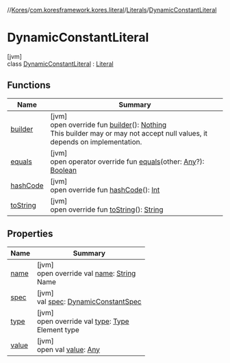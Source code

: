 //[Kores](../../../../index.md)/[com.koresframework.kores.literal](../../index.md)/[Literals](../index.md)/[DynamicConstantLiteral](index.md)

# DynamicConstantLiteral

[jvm]\
class [DynamicConstantLiteral](index.md) : [Literal](../../-literal/index.md)

## Functions

| Name | Summary |
|---|---|
| [builder](../../-literal/builder.md) | [jvm]<br>open override fun [builder](../../-literal/builder.md)(): [Nothing](https://kotlinlang.org/api/latest/jvm/stdlib/kotlin/-nothing/index.html)<br>This builder may or may not accept null values, it depends on implementation. |
| [equals](../../-literal/equals.md) | [jvm]<br>open operator override fun [equals](../../-literal/equals.md)(other: [Any](https://kotlinlang.org/api/latest/jvm/stdlib/kotlin/-any/index.html)?): [Boolean](https://kotlinlang.org/api/latest/jvm/stdlib/kotlin/-boolean/index.html) |
| [hashCode](../../-literal/hash-code.md) | [jvm]<br>open override fun [hashCode](../../-literal/hash-code.md)(): [Int](https://kotlinlang.org/api/latest/jvm/stdlib/kotlin/-int/index.html) |
| [toString](../../-literal/to-string.md) | [jvm]<br>open override fun [toString](../../-literal/to-string.md)(): [String](https://kotlinlang.org/api/latest/jvm/stdlib/kotlin/-string/index.html) |

## Properties

| Name | Summary |
|---|---|
| [name](name.md) | [jvm]<br>open override val [name](name.md): [String](https://kotlinlang.org/api/latest/jvm/stdlib/kotlin/-string/index.html)<br>Name |
| [spec](spec.md) | [jvm]<br>val [spec](spec.md): [DynamicConstantSpec](../../../com.koresframework.kores.common/-dynamic-constant-spec/index.md) |
| [type](type.md) | [jvm]<br>open override val [type](type.md): [Type](https://docs.oracle.com/javase/8/docs/api/java/lang/reflect/Type.html)<br>Element type |
| [value](index.md#-1425902474%2FProperties%2F-1216412040) | [jvm]<br>open val [value](index.md#-1425902474%2FProperties%2F-1216412040): [Any](https://kotlinlang.org/api/latest/jvm/stdlib/kotlin/-any/index.html) |

